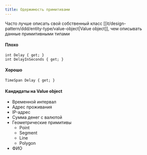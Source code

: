 ```yaml
---
title: Одержимость примитивами
---
```

Часто лучше описать свой собственный класс [[it/design-pattern/ddd/entity-type/value-object|Value object]], чем описывать данные примитивными типами

#### Плохо
```c-sharp
int Delay { get; }
int DelayInSeconds { get; }
```

#### Хорошо
```c-sharp
TimeSpan Delay { get; }
```

#### Кандидаты на Value object
- Временной интервал
- Адрес проживания
- IP-адрес
- Сумма денег с валютой
- Геометрические примитивы
	- Point
	- Segment
	- Line
	- Polygon
- ФИО